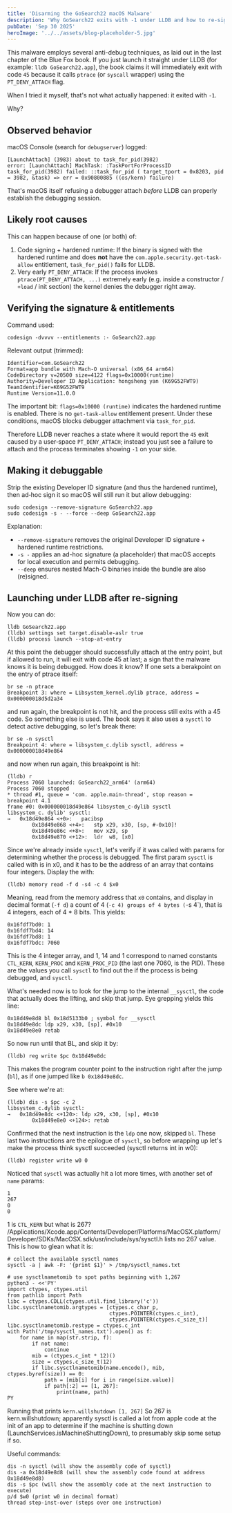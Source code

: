 ```yaml
---
title: 'Disarming the GoSearch22 macOS Malware'
description: 'Why GoSearch22 exits with -1 under LLDB and how to re-sign it so you can actually debug it.'
pubDate: 'Sep 30 2025'
heroImage: '../../assets/blog-placeholder-5.jpg'
---
```


This malware employs several anti-debug techniques, as laid out in the last chapter of the Blue Fox book. If you just launch it straight under LLDB (for example: `lldb GoSearch22.app`), the book claims it will immediately exit with code `45` because it calls `ptrace` (or `syscall` wrapper) using the `PT_DENY_ATTACH` flag.

When I tried it myself, that's not what actually happened: it exited with `-1`.

Why?

## Observed behavior

macOS Console (search for `debugserver`) logged:

```
[LaunchAttach] (3983) about to task_for_pid(3982)
error: [LaunchAttach] MachTask: :TaskPortForProcessID task_for_pid(3982) failed: ::task_for_pid ( target_tport = 0x8203, pid = 3982, &task) => err = 0x90800885 ((os/kern) failure)
```

That's macOS itself refusing a debugger attach *before* LLDB can properly establish the debugging session.

## Likely root causes

This can happen because of one (or both) of:

1. Code signing + hardened runtime: If the binary is signed with the hardened runtime and does **not** have the `com.apple.security.get-task-allow` entitlement, `task_for_pid()` fails for LLDB.
2. Very early `PT_DENY_ATTACH`: If the process invokes `ptrace(PT_DENY_ATTACH, ...)` extremely early (e.g. inside a constructor / `+load` / init section) the kernel denies the debugger right away.

## Verifying the signature & entitlements

Command used:

```
codesign -dvvvv --entitlements :- GoSearch22.app
```

Relevant output (trimmed):

```
Identifier=com.GoSearch22
Format=app bundle with Mach-O universal (x86_64 arm64)
CodeDirectory v=20500 size=4122 flags=0x10000(runtime)
Authority=Developer ID Application: hongsheng yan (K69G52FWT9)
TeamIdentifier=K69G52FWT9
Runtime Version=11.0.0
```

The important bit: `flags=0x10000 (runtime)` indicates the hardened runtime is enabled. There is no `get-task-allow` entitlement present. Under these conditions, macOS blocks debugger attachment via `task_for_pid`.

Therefore LLDB never reaches a state where it would report the `45` exit caused by a user‑space `PT_DENY_ATTACH`; instead you just see a failure to attach and the process terminates showing `-1` on your side.

## Making it debuggable

Strip the existing Developer ID signature (and thus the hardened runtime), then ad‑hoc sign it so macOS will still run it but allow debugging:

```
sudo codesign --remove-signature GoSearch22.app
sudo codesign -s - --force --deep GoSearch22.app
```

Explanation:

- `--remove-signature` removes the original Developer ID signature + hardened runtime restrictions.
- `-s -` applies an ad-hoc signature (a placeholder) that macOS accepts for local execution and permits debugging.
- `--deep` ensures nested Mach-O binaries inside the bundle are also (re)signed.

## Launching under LLDB after re-signing

Now you can do:

```
lldb GoSearch22.app
(lldb) settings set target.disable-aslr true
(lldb) process launch --stop-at-entry
```

At this point the debugger should successfully attach at the entry point, but if allowed to run, it will exit with code 45 at last; a sign that the malware knows it is being debugged. How does it know?
If one sets a berakpoint on the entry of ptrace itself:

```
br se -n ptrace
Breakpoint 3: where = Libsystem_kernel.dylib ptrace, address = 0x000000018d5d2a34
```

and run again, the breakpoint is not hit, and the process still exits with a 45 code. So something else is used. The book says it also uses a `sysctl` to detect active debugging, so let's break there:

```
br se -n sysctl
Breakpoint 4: where = libsystem_c.dylib sysctl, address = 0x000000018d49e864
```

and now when run again, this breakpoint is hit:

```
(lldb) r
Process 7060 launched: GoSearch22_arm64' (arm64)
Process 7060 stopped
* thread #1, queue = 'com. apple.main-thread', stop reason = breakpoint 4.1
frame #0: 0x000000018d49e864 libsystem_c-dylib sysctl
libsystem_c. dylib' sysctl:
→   0x18d49e864 <+0>:   pacibsp
        0x18d49e868 <+4>:   stp x29, x30, [sp, #-0x10]!
        0x18d49e86c <+8>:   mov x29, sp
        0x18d49e870 <+12>:  ldr  w8, [x0]
```

Since we're already inside `sysctl`, let's verify if it was called with params for determining whether the process is debugged. The first param `sysctl` is called with is in x0, and it has to be the address of an array that contains four integers. Display the with:

```
(lldb) memory read -f d -s4 -c 4 $x0
```
Meaning, read from the memory address that `x0` contains, and display in decimal format (`-f d`) a count of 4 (`-c 4) groups of 4 bytes (`-s 4`), that is 4 integers, each of 4 * 8 bits. This yields: 

```
0x16fdf7bd0: 1
0x16fdf7bd4: 14
0x16fdf7bd8: 1
0x16fdf7bdc: 7060
```
This is the 4 integer array, and 1, 14 and 1 correspond to named constants `CTL_KERN`, `KERN_PROC` and `KERN_PROC_PID` (the last one 7060, is the PID). These are the values you call `sysctl` to find out the if the process is being debugged, and `sysctl`. 

What's needed now is to look for the jump to the internal `__sysctl`, the code that actually does the lifting, and skip that jump. Eye grepping yields this line:

```
0x18d49e8d8 bl 0x18d5133b0 ; symbol for __sysctl
0x18d49e8dc ldp x29, x30, [sp], #0x10
0x18d49e8e0 retab
```

So now run until that BL, and skip it by:

```
(lldb) reg write $pc 0x18d49e8dc
```

This makes the program counter point to the instruction right after the jump (`bl`), as if one jumped like `b 0x18d49e8dc`. 

See where we're at:

```
(lldb) dis -s $pc -c 2
libsystem_c.dylib sysctl:
→   0x18d49e8dc <+120>: ldp x29, x30, [sp], #0x10
        0x18d49e8e0 <+124>: retab
```
Confirmed that the next instruction is the `ldp` one now, skipped `bl`.
These last two instructions are the epilogue of `sysctl`, so before wrapping up let's make the process think sysctl succeeded (sysctl returns int in w0): 

`(lldb) register write w0 0`

Noticed that `sysctl` was actually hit a lot more times, with another set of `name` params:
```
1
267
0
0
```
1 is `CTL_KERN` but what is 267? /Applications/Xcode.app/Contents/Developer/Platforms/MacOSX.platform/Developer/SDKs/MacOSX.sdk/usr/include/sys/sysctl.h lists no 267 value. This is how to glean what it is:

```
# collect the available sysctl names
sysctl -a | awk -F: '{print $1}' > /tmp/sysctl_names.txt

# use sysctlnametomib to spot paths beginning with 1,267
python3 - <<'PY'
import ctypes, ctypes.util
from pathlib import Path
libc = ctypes.CDLL(ctypes.util.find_library('c'))
libc.sysctlnametomib.argtypes = [ctypes.c_char_p,
                                 ctypes.POINTER(ctypes.c_int),
                                 ctypes.POINTER(ctypes.c_size_t)]
libc.sysctlnametomib.restype = ctypes.c_int
with Path('/tmp/sysctl_names.txt').open() as f:
    for name in map(str.strip, f):
        if not name:
            continue
        mib = (ctypes.c_int * 12)()
        size = ctypes.c_size_t(12)
        if libc.sysctlnametomib(name.encode(), mib, ctypes.byref(size)) == 0:
            path = [mib[i] for i in range(size.value)]
            if path[:2] == [1, 267]:
                print(name, path)
PY
```

Running that prints `kern.willshutdown [1, 267]`
So 267 is kern.willshutdown; apparently sysctl is called a lot from apple code at the init of an app to determine if the machine is shutting down (LaunchServices.isMachineShuttingDown), to presumably skip some setup if so.

Useful commands:

```
dis -n sysctl (will show the assembly code of sysctl)
dis -a 0x18d49e8d8 (will show the assembly code found at address 0x18d49e8d8)
dis -s $pc (will show the assembly code at the next instruction to execute)
p/d $w0 (print w0 in decimal format)
thread step-inst-over (steps over one instruction)
```